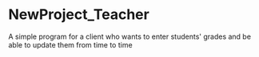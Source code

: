 # NewProject_Teacher
 A simple program for a client who wants to enter students' grades and be able to update them from time to time
